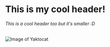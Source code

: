 # This is my cool header!
###### This is a cool header too but it's smaller :D

![Image of Yaktocat](https://octodex.github.com/images/yaktocat.png)
